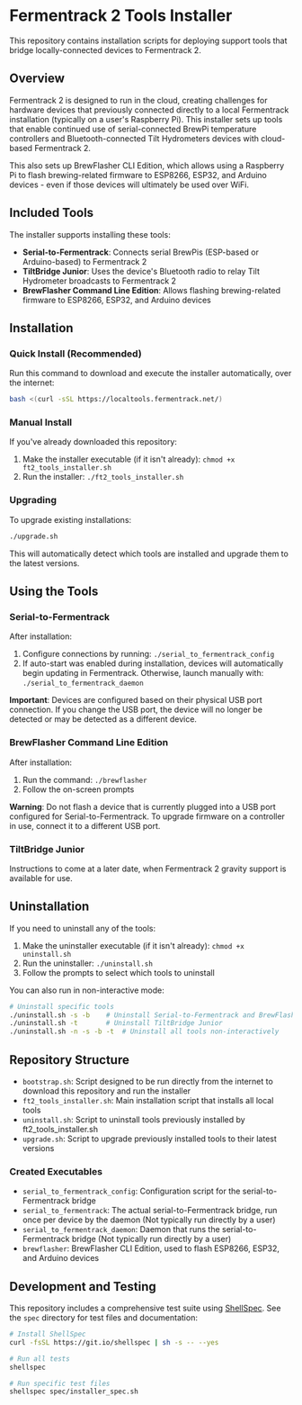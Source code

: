 # Fermentrack 2 Tools Installer

This repository contains installation scripts for deploying support tools that bridge locally-connected devices to Fermentrack 2.

## Overview

Fermentrack 2 is designed to run in the cloud, creating challenges for hardware devices that previously connected 
directly to a local Fermentrack installation (typically on a user's Raspberry Pi). This installer sets up tools 
that enable continued use of serial-connected BrewPi temperature controllers and Bluetooth-connected Tilt Hydrometers 
devices with cloud-based Fermentrack 2. 

This also sets up BrewFlasher CLI Edition, which allows using a Raspberry Pi to flash brewing-related firmware to 
ESP8266, ESP32, and Arduino devices - even if those devices will ultimately be used over WiFi.

## Included Tools

The installer supports installing these tools:

- **Serial-to-Fermentrack**: Connects serial BrewPis (ESP-based or Arduino-based) to Fermentrack 2
- **TiltBridge Junior**: Uses the device's Bluetooth radio to relay Tilt Hydrometer broadcasts to Fermentrack 2
- **BrewFlasher Command Line Edition**: Allows flashing brewing-related firmware to ESP8266, ESP32, and Arduino devices

## Installation

### Quick Install (Recommended)

Run this command to download and execute the installer automatically, over the internet:

```bash
bash <(curl -sSL https://localtools.fermentrack.net/)
```

### Manual Install

If you've already downloaded this repository:

1. Make the installer executable (if it isn't already): `chmod +x ft2_tools_installer.sh`
2. Run the installer: `./ft2_tools_installer.sh`

### Upgrading

To upgrade existing installations:

```bash
./upgrade.sh
```

This will automatically detect which tools are installed and upgrade them to the latest versions.


## Using the Tools

### Serial-to-Fermentrack

After installation:

1. Configure connections by running: `./serial_to_fermentrack_config`
2. If auto-start was enabled during installation, devices will automatically begin updating in Fermentrack. Otherwise, launch manually with: `./serial_to_fermentrack_daemon`

**Important**: Devices are configured based on their physical USB port connection. If you change the USB port, the device will no longer be detected or may be detected as a different device.


### BrewFlasher Command Line Edition

After installation:

1. Run the command: `./brewflasher`
2. Follow the on-screen prompts

**Warning**: Do not flash a device that is currently plugged into a USB port configured for Serial-to-Fermentrack. To upgrade firmware on a controller in use, connect it to a different USB port.


### TiltBridge Junior

Instructions to come at a later date, when Fermentrack 2 gravity support is available for use.

## Uninstallation

If you need to uninstall any of the tools:

1. Make the uninstaller executable (if it isn't already): `chmod +x uninstall.sh`
2. Run the uninstaller: `./uninstall.sh`
3. Follow the prompts to select which tools to uninstall

You can also run in non-interactive mode:
```bash
# Uninstall specific tools
./uninstall.sh -s -b    # Uninstall Serial-to-Fermentrack and BrewFlasher
./uninstall.sh -t       # Uninstall TiltBridge Junior
./uninstall.sh -n -s -b -t  # Uninstall all tools non-interactively
```


## Repository Structure

- `bootstrap.sh`: Script designed to be run directly from the internet to download this repository and run the installer
- `ft2_tools_installer.sh`: Main installation script that installs all local tools
- `uninstall.sh`: Script to uninstall tools previously installed by ft2_tools_installer.sh
- `upgrade.sh`: Script to upgrade previously installed tools to their latest versions

### Created Executables

- `serial_to_fermentrack_config`: Configuration script for the serial-to-Fermentrack bridge
- `serial_to_fermentrack`: The actual serial-to-Fermentrack bridge, run once per device by the daemon (Not typically run directly by a user)
- `serial_to_fermentrack_daemon`: Daemon that runs the serial-to-Fermentrack bridge (Not typically run directly by a user)
- `brewflasher`: BrewFlasher CLI Edition, used to flash ESP8266, ESP32, and Arduino devices

## Development and Testing

This repository includes a comprehensive test suite using [ShellSpec](https://shellspec.info/). See the `spec` directory for test files and documentation:

```bash
# Install ShellSpec
curl -fsSL https://git.io/shellspec | sh -s -- --yes

# Run all tests
shellspec

# Run specific test files
shellspec spec/installer_spec.sh
```
